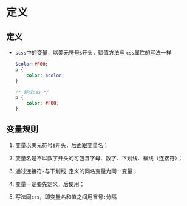 # 定义

## 定义

- `scss`中的变量，以美元符号`$`开头，赋值方法与 `css`属性的写法一样

    ```sass&#x20;(sass)&#x20;
    $color:#F00;
    p {
        color: $color;
    }

    ```

    ```css
    /* 转成css */
    p {
        color: #F00;
    }

    ```

## 变量规则

1. 变量以美元符号`$`开头，后面跟变量名；

2. 变量名是不以数字开头的可包含字母、数字、下划线、横线（连接符）；

3. 通过连接符`-`与下划线`_`定义的同名变量为同一变量；

4. 变量一定要先定义，后使用；

5. 写法同`css`，即变量名和值之间用冒号`:`分隔
